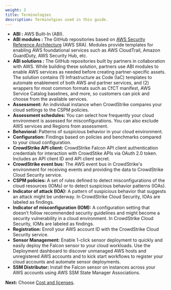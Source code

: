 ```yaml
---
weight: 3
title: Terminologies
description: Terminolgies used in this guide.
---
```


* **ABI :**  AWS Built-In (ABI).
* **ABI modules :** The GitHub repositories based on [AWS Security Reference Architecture](https://docs.aws.amazon.com/prescriptive-guidance/latest/security-reference-architecture/welcome.html) (AWS SRA). Modules provide templates for enabling AWS foundational services such as AWS CloudTrail, Amazon GuardDuty, AWS Security Hub, etc.
* **ABI solutions :** The GitHub repositories built by partners in collaboration with AWS. While building these solution, partners use ABI modules to enable AWS services as needed before creating partner-specific assets. The solution contains (1) Infrastructure as Code (IaC) templates to automate enablement of both AWS and partner services, and (2) wrappers for most common formats such as CfCT manifest, AWS Service Catalog baselines, and more, so customers can pick and choose from the available services.
* **Assessment:** An individual instance when CrowdStrike compares your cloud settings to the CSPM policies.
* **Assessment schedules:** You can select how frequently your cloud environment is assessed for misconfigurations. You can also exclude AWS services and Regions from assessment.
* **Behavioral:** Patterns of suspicious behavior in your cloud environment.
* **Configuration:** Findings based on policies and benchmarks compared to your cloud configuration.
* **CrowdStrike API client:** CrowdStrike Falcon API client authentication credentials for interaction with CrowdStike APIs via OAuth 2.0 token. Includes an API client ID and API client secret.
* **CrowdStrike event bus:** The AWS event bus in CrowdStrike's environment for receiving events and providing the data to CrowdStrike Cloud Security service.
* **CSPM policies:** A set of rules defined to detect misconfigurations of the cloud resources (IOMs) or to detect suspicious behavior patterns (IOAs).
* **Indicator of attack (IOA):** A pattern of suspicious behavior that suggests an attack might be underway. In CrowdStrike Cloud Security, IOAs are labeled as findings.
* **Indicator of misconfiguration (IOM):** A configuration setting that doesn’t follow recommended security guidelines and might become a security vulnerability in a cloud environment. In CrowdStrike Cloud Security, IOMs are labeled as findings.
* **Registration:** Enroll your AWS account ID with the CrowdStrike Cloud Security service.
* **Sensor Management:** Enable 1-click sensor deployment to quickly and easily deploy the Falcon sensor to your cloud workloads. Use the Deployment dashboard to discover unmanaged AWS hosts and unregistered AWS accounts and to kick start workflows to register your cloud accounts and automate sensor deployments.
* **SSM Distributor:** Install the Falcon sensor on instances across your AWS accounts using AWS SSM State Manager Associations.  

**Next:** Choose [Cost and licenses](/costandlicenses/index.html).
